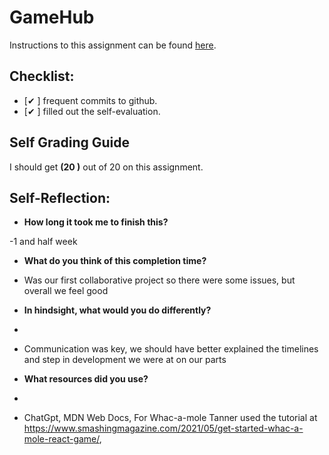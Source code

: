 GameHub
===================================

Instructions to this assignment can be found [here](https://it3049c.github.io/assignments/gamehub/).

## Checklist:
- [✔ ] frequent commits to github.
- [✔ ] filled out the self-evaluation.

## Self Grading Guide
<!--- Update the following line with your self-grade --->
<!--- Check the Rubric on Canvas for a guideline --->

I should get **(20 )** out of 20 on this assignment.

## Self-Reflection:
- **How long it took me to finish this?**
<!-- Answer below this line -->
-1 and half week


- **What do you think of this completion time?**
<!-- Answer below this line -->
- Was our first collaborative project so there were some issues, but overall we feel good  

- **In hindsight, what would you do differently?**
- <!-- Answer below this line -->
- Communication was key, we should have better explained the timelines and step in development we were at on our parts

- **What resources did you use?**
- <!-- Answer below this line -->
-  ChatGpt, MDN Web Docs, For Whac-a-mole Tanner used the tutorial at https://www.smashingmagazine.com/2021/05/get-started-whac-a-mole-react-game/,
